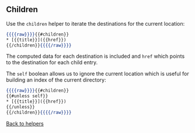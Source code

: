 ## Children

Use the `children` helper to iterate the destinations for the current location:

```handlebars
{{{{raw}}}}{{#children}}
* [{{title}}]({{href}})
{{/children}}{{{{/raw}}}}
```

The computed data for each destination is included and `href` which points to the destination for each child entry.

The `self` boolean allows us to ignore the current location which is useful for building an index of the current directory:

```handlebars
{{{{raw}}}}{{#children}}
{{#unless self}}
* [{{title}}]({{href}})
{{/unless}}
{{/children}}{{{{/raw}}}}
```

[Back to helpers](..)
